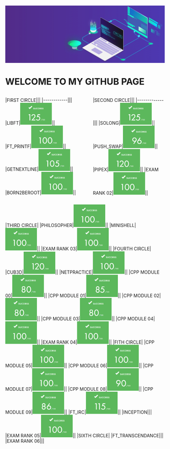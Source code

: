 ![banner](img/banner.gif)

# WELCOME TO MY GITHUB PAGE

<div style="display: flex; justify-content: space-between;">

<div style="width: 45%;">

|FIRST CIRCLE|||
|------------|||
|LIBFT|<img src="img/125.png" style="width:100px;">||
|FT_PRINTF|<img src="img/100.png" style="width:100px;">||
|GETNEXTLINE|<img src="img/105.png" style="width:100px;">||
|BORN2BEROOT|<img src="img/100.png" style="width:100px;">||

</div>

<div style="width: 45%;">

|SECOND CIRCLE|||
|-------------|||
|SOLONG|<img src="img/125.png" style="width:100px;">||
|PUSH_SWAP|<img src="img/96.png" style="width:100px;">||
|PIPEX|<img src="img/120.png" style="width:100px;">||
|EXAM RANK 02|<img src="img/100.png" style="width:100px;">||

</div>

</div>

|THIRD CIRCLE|
|PHILOSOPHER|<img src="img/100.png" style="width:100px;">||
|MINISHELL|<img src="img/100.png" style="width:100px;">||
|EXAM RANK 03|<img src="img/100.png" style="width:100px;">||
|FOURTH CIRCLE|
|CUB3D|<img src="img/120.png" style="width:100px;">||
|NETPRACTICE|<img src="img/100.png" style="width:100px;">||
|CPP MODULE 00|<img src="img/80.png" style="width:100px;">||
|CPP MODULE 01|<img src="img/85.png" style="width:100px;">||
|CPP MODULE 02|<img src="img/80.png" style="width:100px;">||
|CPP MODULE 03|<img src="img/80.png" style="width:100px;">||
|CPP MODULE 04|<img src="img/100.png" style="width:100px;">||
|EXAM RANK 04|<img src="img/100.png" style="width:100px;">||
|FITH CIRCLE|
|CPP MODULE 05|<img src="img/100.png" style="width:100px;">||
|CPP MODULE 06|<img src="img/100.png" style="width:100px;">||
|CPP MODULE 07|<img src="img/100.png" style="width:100px;">||
|CPP MODULE 08|<img src="img/90.png" style="width:100px;">||
|CPP MODULE 09|<img src="img/86.png" style="width:100px;">||
|FT_IRC|<img src="img/115.png" style="width:100px;">||
|INCEPTION|||
|EXAM RANK 05|<img src="img/100.png" style="width:100px;">||
|SIXTH CIRCLE|
|FT_TRANSCENDANCE|||
|EXAM RANK 06|||